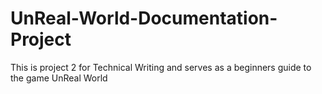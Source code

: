 # UnReal-World-Documentation-Project
 This is project 2 for Technical Writing and serves as a beginners guide to the game UnReal World

